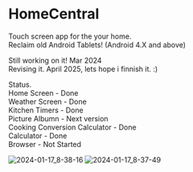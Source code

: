 # HomeCentral
 Touch screen app for the your home.  
 Reclaim old Android Tablets! (Android 4.X and above)  

 Still working on it! Mar 2024  
 Revising it. April 2025, lets hope i finnish it. :)  

 Status.  
 Home Screen - Done  
 Weather Screen - Done  
 Kitchen Timers - Done  
 Picture Albumn - Next version  
 Cooking Conversion Calculator - Done   
 Calculator - Done   
 Browser - Not Started  
 
 
![2024-01-17_8-38-16](https://github.com/jakebullet70/HomeCentral/assets/14124210/c0528d71-c3db-4ca0-a554-58c474b0324f)
![2024-01-17_8-37-49](https://github.com/jakebullet70/HomeCentral/assets/14124210/efd18c93-1a84-4a2a-8bbb-69c5a1c6ef37)

